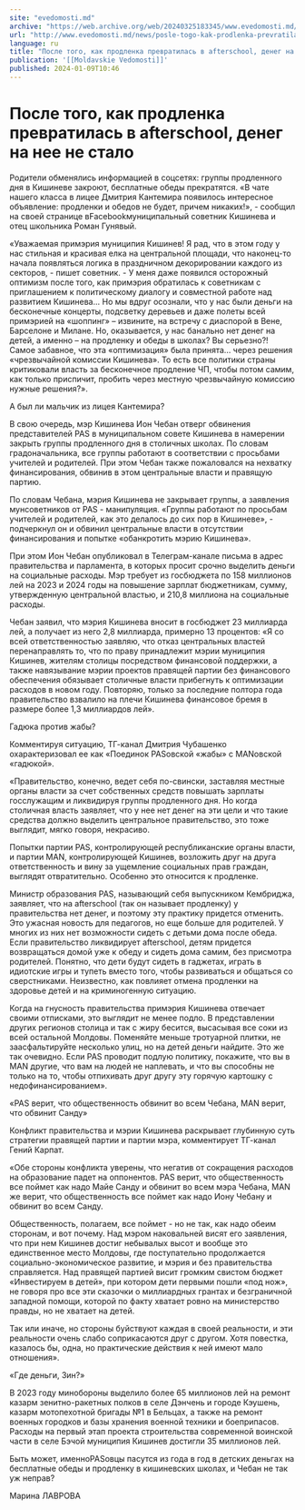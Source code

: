 ```yaml
---
site: "evedomosti.md"
archive: "https://web.archive.org/web/20240325183345/www.evedomosti.md/news/posle-togo-kak-prodlenka-prevratilas-v-afterschool-deneg-na"
url: "http://www.evedomosti.md/news/posle-togo-kak-prodlenka-prevratilas-v-afterschool-deneg-na"
language: ru
title: "После того, как продленка превратилась в afterschool, денег на нее не стало"
publication: '[[Moldavskie Vedomosti]]'
published: 2024-01-09T10:46
---
```


# После того, как продленка превратилась в afterschool, денег на нее не стало

Родители обменялись информацией в соцсетях: группы продленного дня в Кишиневе закроют, бесплатные обеды прекратятся. «В чате нашего класса в лицее Дмитрия Кантемира появилось интересное объявление: продленки и обедов не будет, причем никаких!», - сообщил на своей странице вFacebookмуниципальный советник Кишинева и отец школьника Роман Гунявый.

«Уважаемая примэрия муниципия Кишинев! Я рад, что в этом году у нас стильная и красивая елка на центральной площади, что наконец-то начала появляться логика в праздничном декорировании каждого из секторов, - пишет советник. - У меня даже появился осторожный оптимизм после того, как примэрия обратилась к советникам с приглашением к политическому диалогу и совместной работе над развитием Кишинева... Но мы вдруг осознали, что у нас были деньги на бесконечные концерты, подсветку деревьев и даже полеты всей примэрией на «шоппинг» – извините, на встречу с диаспорой в Вене, Барселоне и Милане. Но, оказывается, у нас банально нет денег на детей, а именно – на продленку и обеды в школах? Вы серьезно?! Самое забавное, что эта «оптимизация» была принята… через решения «чрезвычайной комиссии Кишинева». То есть все политики страны критиковали власть за бесконечное продление ЧП, чтобы потом самим, как только приспичит, пробить через местную чрезвычайную комиссию нужные решения?».

А был ли мальчик из лицея Кантемира?

В свою очередь, мэр Кишинева Ион Чебан отверг обвинения представителей PAS в муниципальном совете Кишинева в намерении закрыть группы продленного дня в столичных школах. По словам градоначальника, все группы работают в соответствии с просьбами учителей и родителей. При этом Чебан также пожаловался на нехватку финансирования, обвинив в этом центральные власти и правящую партию.

По словам Чебана, мэрия Кишинева не закрывает группы, а заявления мунсоветников от PAS - манипуляция. «Группы работают по просьбам учителей и родителей, как это делалось до сих пор в Кишиневе», - подчеркнул он и обвинил центральные власти в отсутствии финансирования и попытке «обанкротить мэрию Кишинева».

При этом Ион Чебан опубликовал в Телеграм-канале письма в адрес правительства и парламента, в которых просит срочно выделить деньги на социальные расходы. Мэр требует из госбюджета по 158 миллионов лей на 2023 и 2024 годы на повышение зарплат бюджетникам, сумму, утвержденную центральной властью, и 210,8 миллиона на социальные расходы.

Чебан заявил, что мэрия Кишинева вносит в госбюджет 23 миллиарда лей, а получает из него 2,8 миллиарда, примерно 13 процентов: «Я со всей ответственностью заявляю, что отказ центральных властей перенаправлять то, что по праву принадлежит мэрии муниципия Кишинев, жителям столицы посредством финансовой поддержки, а также навязывание мэрии проектов правящей партии без финансового обеспечения обязывает столичные власти прибегнуть к оптимизации расходов в новом году. Повторяю, только за последние полтора года правительство взвалило на плечи Кишинева финансовое бремя в размере более 1,3 миллиардов лей».

Гадюка против жабы?

Комментируя ситуацию, ТГ-канал Дмитрия Чубашенко охарактеризовал ее как «Поединок PASовской «жабы» с MANовской «гадюкой».

«Правительство, конечно, ведет себя по-свински, заставляя местные органы власти за счет собственных средств повышать зарплаты госслужащим и ликвидируя группы продленного дня. Но когда столичная власть заявляет, что у нее нет денег на эти цели и что такие средства должно выделить центральное правительство, это тоже выглядит, мягко говоря, некрасиво.

Попытки партии PAS, контролирующей республиканские органы власти, и партии MAN, контролирующей Кишинев, возложить друг на друга ответственность и вину за ущемление социальных прав граждан, выглядят отвратительно. Особенно это относится к продленке.

Министр образования PAS, называющий себя выпускником Кембриджа, заявляет, что на afterschool (так он называет продленку) у правительства нет денег, и поэтому эту практику придется отменить. Это ужасная новость для педагогов, но еще больше для родителей. У многих из них нет возможности сидеть с детьми дома после обеда. Если правительство ликвидирует afterschool, детям придется возвращаться домой уже к обеду и сидеть дома самим, без присмотра родителей. Понятно, что дети будут сидеть в гаджетах, играть в идиотские игры и тупеть вместо того, чтобы развиваться и общаться со сверстниками. Неизвестно, как повлияет отмена продленки на здоровье детей и на криминогенную ситуацию.

Когда на гнусность правительства примэрия Кишинева отвечает своими отписками, это выглядит не менее подло. В представлении других регионов столица и так с жиру бесится, высасывая все соки из всей остальной Молдовы. Поменяйте меньше тротуарной плитки, не заасфальтируйте несколько улиц, но на детей деньги найдите. Это же так очевидно. Если PAS проводит подлую политику, покажите, что вы в MAN другие, что вам на людей не наплевать, и что вы способны не только на то, чтобы отпихивать друг другу эту горячую картошку с недофинансированием».

«PAS верит, что общественность обвинит во всем Чебана, MAN верит, что обвинит Санду»

Конфликт правительства и мэрии Кишинева раскрывает глубинную суть стратегии правящей партии и партии мэра, комментирует ТГ-канал Гений Карпат.

«Обе стороны конфликта уверены, что негатив от сокращения расходов на образование падет на оппонентов. PAS верит, что общественность все поймет как надо Майе Санду и обвинит во всем мэра Чебана, MAN же верит, что общественность все поймет как надо Иону Чебану и обвинит во всем Санду.

Общественность, полагаем, все поймет - но не так, как надо обеим сторонам, и вот почему. Над мэром наковальней висят его заявления, что при нем Кишинев достиг небывалых высот и вообще это единственное место Молдовы, где поступательно продолжается социально-экономическое развитие, и мэрия и без правительства справляется. Над правящей партией висит громким свистом бюджет «Инвестируем в детей», при котором дети первыми пошли «под нож», не говоря про все эти сказочки о миллиардных грантах и безграничной западной помощи, которой по факту хватает ровно на министерство правды, но не хватает на детей.

Так или иначе, но стороны буйствуют каждая в своей реальности, и эти реальности очень слабо соприкасаются друг с другом. Хотя повестка, казалось бы, одна, но практические действия к ней имеют мало отношения».

«Где деньги, Зин?»

В 2023 году минобороны выделило более 65 миллионов лей на ремонт казарм зенитно-ракетных полков в селе Дэнчень и городе Кэушень, казарм мотопехотной бригады №1 в Бельцах, а также на ремонт военных городков и базы хранения военной техники и боеприпасов. Расходы на первый этап проекта строительства современной воинской части в селе Бэчой муниципия Кишинев достигли 35 миллионов лей.

Быть может, именноPASовцы пасутся из года в год в детских деньгах на бесплатные обеды и продленку в кишиневских школах, и Чебан не так уж неправ?

Марина ЛАВРОВА